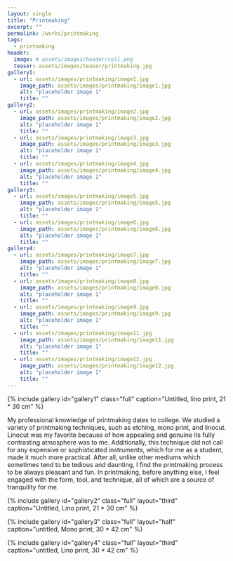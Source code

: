 ```yaml
---
layout: single
title: "Printmaking"
excerpt: ""
permalink: /works/printmaking
tags:
  - printmaking
header:
  image: # assets/images/header/cell.png
  teaser: assets/images/teaser/printmaking.jpg
gallery1:
  - url: assets/images/printmaking/image1.jpg
    image_path: assets/images/printmaking/image1.jpg
    alt: "placeholder image 1"
    title: ""
gallery2:
  - url: assets/images/printmaking/image2.jpg
    image_path: assets/images/printmaking/image2.jpg
    alt: "placeholder image 1"
    title: ""
  - url: assets/images/printmaking/image3.jpg
    image_path: assets/images/printmaking/image3.jpg
    alt: "placeholder image 1"
    title: ""
  - url: assets/images/printmaking/image4.jpg
    image_path: assets/images/printmaking/image4.jpg
    alt: "placeholder image 1"
    title: ""
gallery3:
  - url: assets/images/printmaking/image5.jpg
    image_path: assets/images/printmaking/image5.jpg
    alt: "placeholder image 1"
    title: ""
  - url: assets/images/printmaking/image6.jpg
    image_path: assets/images/printmaking/image6.jpg
    alt: "placeholder image 1"
    title: ""
gallery4:
  - url: assets/images/printmaking/image7.jpg
    image_path: assets/images/printmaking/image7.jpg
    alt: "placeholder image 1"
    title: ""
  - url: assets/images/printmaking/image8.jpg
    image_path: assets/images/printmaking/image8.jpg
    alt: "placeholder image 1"
    title: ""
  - url: assets/images/printmaking/image9.jpg
    image_path: assets/images/printmaking/image9.jpg
    alt: "placeholder image 1"
    title: ""
  - url: assets/images/printmaking/image11.jpg
    image_path: assets/images/printmaking/image11.jpg
    alt: "placeholder image 1"
    title: ""
  - url: assets/images/printmaking/image12.jpg
    image_path: assets/images/printmaking/image12.jpg
    alt: "placeholder image 1"
    title: ""
---
```


{% include gallery id="gallery1" class="full" caption="Untitled, lino print, 21 * 30 cm" %}


My professional knowledge of printmaking dates to college. We studied a variety of printmaking techniques, such as etching, mono print, and linocut. Linocut was my favorite because of how appealing and genuine its fully contrasting atmosphere was to me. Additionally, this technique did not call for any expensive or sophisticated instruments, which for me as a student, made it much more practical.
After all, unlike other mediums which sometimes tend to be tedious and daunting, I find the printmaking process to be always pleasant and fun. In printmaking, before anything else, I feel engaged with the form, tool, and technique, all of which are a source of tranquility for me.


{% include gallery id="gallery2" class="full" layout="third" caption="Untitled, Lino print, 21 * 30 cm" %}

{% include gallery id="gallery3" class="full" layout="half" caption="untitled, Mono print, 30 * 42 cm" %}

{% include gallery id="gallery4" class="full" layout="third" caption="untitled, Lino print, 30 * 42 cm" %}
